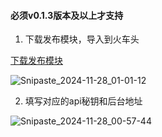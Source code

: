 
#### 必须v0.1.3版本及以上才支持




1. 下载发布模块，导入到火车头

[下载发布模块](./Moss_v0.1.3_仓库创建.wpm)

![Snipaste_2024-11-28_01-01-12](https://github.com/user-attachments/assets/14be61fc-495f-453d-a71f-678dd67f33e0)

2. 填写对应的api秘钥和后台地址

![Snipaste_2024-11-28_00-57-44](https://github.com/user-attachments/assets/5ab285aa-434a-430a-b53b-7daa8be32ed6)
